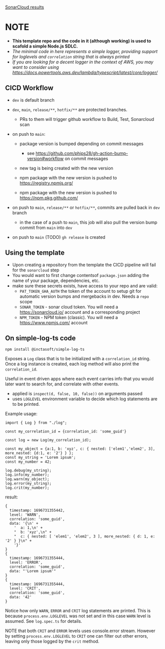[SonarCloud results](https://sonarcloud.io/summary/overall?id=inctasoft_simple-log-ts)

# NOTE
- __This template repo and the code in it (although working) is used to scafold a simple Node.js SDLC.__
- _The minimal code in here represents a simple logger, providing support for loglevels and `correlation` string that is always printed_
- _If you are looking for a decent logger in the context of AWS, you may want to consider using https://docs.powertools.aws.dev/lambda/typescript/latest/core/logger/_

## CICD Workflow

- `dev` is default branch

- `dev`, `main`, `release/**`, `hotfix/**` are protected branches.

  - PRs to them will trigger github workflow to Build, Test, Sonarcloud scan

- on push to  `main`:

  - package version is bumped depending on commit messages

    - see https://github.com/phips28/gh-action-bump-version#workflow on commit messages

  - new tag is being created with the new version

  - npm package with the new version is pushed to https://registry.npmjs.org/

  - npm package with the new version is pushed to https://npm.pkg.github.com/

- on push to `main`, `release/**` or `hotfix/**`, commits are pulled back in `dev` branch 

  - in the case of a push to `main`, this job will also pull the version bump commit from `main` into `dev`

- on push to `main` (TODO) `gh release` is created

## Using the template 

- Upon creating a repository from the template the CICD pipeline will fail for the `sonarcloud` step
- You would want to first change contentsof `package.json` adding the name of your package, dependencies, etc.
- make sure these secrets exists, have access to your repo and are valid:
  - `PAT_TOKEN_GHA_AUTH` the token of the account to setup git for automatic version bumps and mergebacks in dev. Needs a `repo` scope
  - `SONAR_TOKEN` - sonar cloud token. You will need a https://sonarcloud.io/ account and a corresponding project
  - `NPM_TOKEN` - NPM token (classic). You will need a https://www.npmjs.com/ account
## On simple-log-ts code

```
npm install @inctasoft/simple-log-ts
```

Exposes a `Log` class that is to be initialized with a `correlation_id` string. Once a log instance is created, each log method will also print the `correlation_id`.

Useful in event driven apps where each event carries info that you would later want to search for, and correlate with other events.

- applied is `inspect(d, false, 10, false))` on arguments passed 
- uses `LOGLEVEL` environment variable to decide which log statements are to be printed.

Example usage: 

```
import { Log } from "./log";

const my_correlation_id = {correlation_id: 'some_guid'} 

const log = new Log(my_correlation_id);

const my_object = {a:1, b: 'xyz', c: { nested: ['elem1','elem2', 3], more_nested: {d:1, e: '2'} } };
const my_string = 'Lorem ipsum';
const my_number = 42;

log.debug(my_string);  
log.info(my_number);
log.warn(my_object);
log.error(my_string);
log.crit(my_number);

```

result:

```
{
  timestamp: 1696731355442,
  level: 'WARN',
  correlation: 'some_guid',
  data: '{\n' +
    '  a: 1,\n' +
    "  b: 'xyz',\n" +
    "  c: { nested: [ 'elem1', 'elem2', 3 ], more_nested: { d: 1, e: '2' } }\n" +
    '}'
}
{
  timestamp: 1696731355444,
  level: 'ERROR',
  correlation: 'some_guid',
  data: "'Lorem ipsum'"
}
{
  timestamp: 1696731355444,
  level: 'CRIT',
  correlation: 'some_guid',
  data: '42'
}
```

Notice how only `WARN`, `ERROR` and `CRIT` log statements are printed. This is because `process.env.LOGLEVEL` was not set and in this case `WARN` level is assumed. See `log.spec.ts` for details. 

NOTE that both `CRIT` and `ERROR` levels uses console.error stream. However by setting `process.env.LOGLEVEL` to `CRIT` one can filter out other errors, leaving only those logged by the `crit` method.
